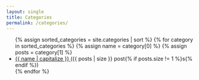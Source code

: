 ```yaml
---
layout: single
title: Categories
permalink: /categories/
---
```


<ul>
  {% assign sorted_categories = site.categories | sort %}
  {% for category in sorted_categories %}
    {% assign name = category[0] %}
    {% assign posts = category[1] %}
    <li>
      <a href="{{ '/categories/' | append: name | slugify | append: '/' | relative_url }}">
        {{ name | capitalize }}
      </a> ({{ posts | size }} post{% if posts.size != 1 %}s{% endif %})
    </li>
  {% endfor %}
</ul>
